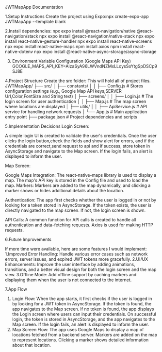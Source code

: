 JWTMapApp Documentation

1.Setup Instructions
Create the project using Expo:npx create-expo-app JWTMapApp --template blank

2.Install dependencies:
npx expo install @react-navigation/native @react-navigation/stack
npx expo install @react-navigation/native-stack
npx expo install react-native-gesture-handler
npx expo install react-native-screens
npx expo install react-native-maps
npm install axios
npm install react-native-dotenv
npx expo install @react-native-async-storage/async-storage

3. Environment Variable Configuration (Google Maps API Key)
GOOGLE_MAPS_API_KEY=AIzaSyA96LWVndNZMxLLoysSoYtgSpDSCp9SJ8E

4.Project Structure
Create the src folder: This will hold all of project files.
JWTMapApp/
├── src/
│   ├── constants/
│   │   ├── Config.js           # Stores configuration settings (e.g., Google Map API keys,SERVER Url,Color,FontSize and String text)
│   ├── screens/
│   │   ├── Login.js            # The login screen for user authentication
│   │   ├── Map.js              # The map screen where locations are displayed
│   ├── utils/
│   │   ├── ApiService.js       # API service for handling network requests
│   └── App.js                  # Main application entry point
├── package.json                # Project dependencies and scripts

5.Implementation Decisions 
Login Screen:

A simple login UI is created to validate the user's credentials. Once the user clicks the login button,check the fields and show alert for errors, and if the credentials are correct,send request to api and if success, store token in AsyncStorage and navigate to the Map screen.
If the login fails, an alert is displayed to inform the user.

Map Screen:

Google Maps Integration: The react-native-maps library is used to display a map. The map's API key is stored in the Config file and used to load the map.
Markers: Markers are added to the map dynamically, and clicking a marker shows or hides additional details about the location.

Authentication:
The app first checks whether the user is logged in or not by looking for a token stored in AsyncStorage. If the token exists, the user is directly navigated to the map screen. If not, the login screen is shown.

API Calls:
A common function for API calls is created to handle all authentication and data-fetching requests. Axios is used for making HTTP requests.

6.Future Improvements

If more time were available, here are some features I would implement:
1.Improved Error Handling: Handle various error cases such as network errors, server issues, and expired JWT tokens more gracefully.
2.UI/UX Enhancements: Improve the user interface by adding animations, transitions, and a better visual design for both the login screen and the map view.
3.Offline Mode: Add offline support by caching markers and displaying them when the user is not connected to the internet.

7.App Flow
1. Login Flow:
When the app starts, it first checks if the user is logged in by looking for a JWT token in AsyncStorage.
If the token is found, the app navigates to the Map screen.
If no token is found, the app displays the Login screen where users can input their credentials.
On successful login, the token is stored in AsyncStorage, and the app navigates to the Map screen.
If the login fails, an alert is displayed to inform the user.
2. Map Screen Flow:
The app uses Google Maps to display a map of locations fetched from a backend server.
Markers are added on the map to represent locations.
Clicking a marker shows detailed information about that location.

